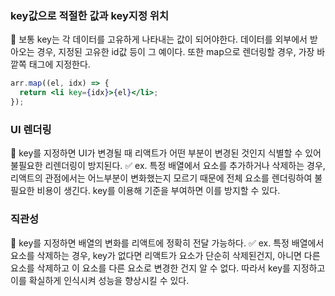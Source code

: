 ### key값으로 적절한 값과 key지정 위치

🔖 보통 key는 각 데이터를 고유하게 나타내는 값이 되어야한다. 데이터를 외부에서 받아오는 경우, 지정된 고유한 id값 등이 그 예이다. 또한 map으로 렌더링할 경우, 가장 바깥쪽 태그에 지정한다.

```jsx
arr.map((el, idx) => {
  return <li key={idx}>{el}</li>;
});
```

### UI 렌더링

🔖 key를 지정하면 UI가 변경될 때 리액트가 어떤 부분이 변경된 것인지 식별할 수 있어 불필요한 리렌더링이 방지된다.
✅ ex. 특정 배열에서 요소를 추가하거나 삭제하는 경우, 리액트의 관점에서는 어느부분이 변화했는지 모르기 때문에 전체 요소를 렌더링하여 불필요한 비용이 생긴다. key를 이용해 기준을 부여하면 이를 방지할 수 있다.

### 직관성

🔖 key를 지정하면 배열의 변화를 리액트에 정확히 전달 가능하다.
✅ ex. 특정 배열에서 요소를 삭제하는 경우, key가 없다면 리액트가 요소가 단순히 삭제된건지, 아니면 다른 요소를 삭제하고 이 요소를 다른 요소로 변경한 건지 알 수 없다. 따라서 key를 지정하고 이를 확실하게 인식시켜 성능을 향상시킬 수 있다.
